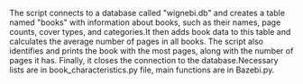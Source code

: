The script connects to a database called "wignebi.db" and creates a table named "books" with information about books, such as their names, page counts, cover types, and categories.It then adds book data to this table and calculates the average number of pages in all books. The script also identifies and prints the book with the most pages, along with the number of pages it has. Finally, it closes the connection to the database.Necessary lists are in book_characteristics.py file, main functions are in Bazebi.py.
